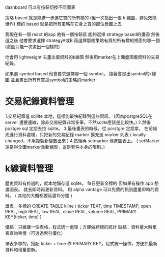 dashboard 可以有按鈕切換不同圖表

策略 based 就是能進一步選它買的所有標的 (但一次指出一張 k 線圖，避免效能爆炸)
標的 based 就是把所有策略在它身上買的部位疊圖上去

我現在有一個 react 的app 他有一個按鈕區 能夠選擇 strategy based的畫圖 然後選之後 他會要求選擇 strategyA或B 再選擇那個策略有買的所有標的裡面的哪一個 (畫圖只能一次畫出一個標的)
 
他會用 lightweight 去畫出假資料的k線圖 然後用marker在上面疊圖假資料的交易紀錄。   

如果選 symbol based  他會要求選擇哪一個 symbol。 接著會畫出symbol的k線圖 並且畫出所有有買這symbol的策略的marker

# 交易紀錄資料管理
1.交易紀錄進 sqllite 本地，這樣能最快紀錄到這些資訊。 (因為postgreSQL在server 還要連線，除非交易紀錄非常多筆，不然sqlite應該是比較快。)
2.然後 postgre sql 定期去拉 sqlite。
3.最後畫表的時候，從 porstgre 定期拿。 在前端先進行資料處理，只把新的交易紀錄 marker 擴充進 marker 列表 ( locally changed，不用複製新變數出來 )
4.然後再 setmarker 傳進圖表上。 ( setMarker 還是得全圖marker重新繪製，這是套件本身的限制。)

# k線資料管理
歷史資料有拉過的，就本地儲存進 sqlite。 每日更新全標的
但如果有操作 app 想畫圖表。 就去即時再更新資料。 用 alpha vantage 可以免費的抓到盡量即時的資料。 (  其他的大概都要延遲15分鐘 )

單表，多標的
CREATE TABLE kline (
    ticker TEXT,
    time TIMESTAMP,
    open REAL,
    high REAL,
    low REAL,
    close REAL,
    volume REAL,
    PRIMARY KEY(ticker, time)
)


優點：只維護一個表格，程式統一處理；方便做跨標的統計
缺點：資料量大時單表查詢稍慢（可透過索引優化）

單表多標的，搭配 ticker + time 作 PRIMARY KEY，程式統一操作，方便抓最新資料和增量更新。